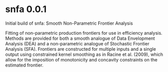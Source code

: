 # snfa 0.0.1
Initial build of snfa: Smooth Non-Parametric Frontier Analysis

Fitting of non-parametric production frontiers for use in efficiency analysis.
Methods are provided for both a smooth analogue of Data Envelopment Analysis (DEA) and a 
non-parametric analogue of Stochastic Frontier Analysis (SFA). Frontiers are constructed for 
multiple inputs and a single output using constrained kernel smoothing as in 
Racine et al. (2009), which allow for the imposition of monotonicity and concavity constraints 
on the estimated frontier.
